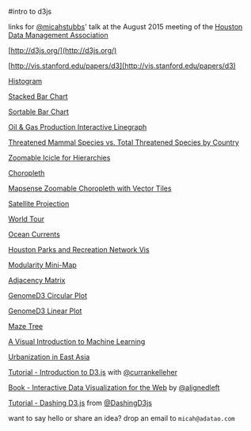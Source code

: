 #intro to d3js

links for [@micahstubbs](https://twitter.com/micahstubbs)' talk at the August 2015 meeting of the [Houston Data Management Association](http://www.dama.org/chapters/dama-houston)

[http://d3js.org/](http://d3js.org/)

[http://vis.stanford.edu/papers/d3](http://vis.stanford.edu/papers/d3)

[Histogram](http://bl.ocks.org/mbostock/3048450)

[Stacked Bar Chart](http://bl.ocks.org/mbostock/3886208)

[Sortable Bar Chart](http://bl.ocks.org/mbostock/3885705)

[Oil & Gas Production Interactive Linegraph](http://bl.ocks.org/micahstubbs/raw/aa933f60bd432f7f3eed/)

[Threatened Mammal Species vs. Total Threatened Species by Country](http://bl.ocks.org/micahstubbs/raw/9f2151b01d6e289295f1/)

[Zoomable Icicle for Hierarchies](http://bl.ocks.org/mbostock/1005873)

[Choropleth](http://bl.ocks.org/mbostock/4060606)

[Mapsense Zoomable Choropleth with Vector Tiles](http://bl.ocks.org/mapsense-examples/00ee03b071e938ce6cc0)

[Satellite Projection](http://bl.ocks.org/mbostock/3790444)

[World Tour](http://bl.ocks.org/mbostock/4183330)

[Ocean Currents](http://earth.nullschool.net/#current/ocean/surface/currents/orthographic=-80.85,13.11,351)

[Houston Parks and Recreation Network Vis](http://bl.ocks.org/micahstubbs/raw/b7182dddb4a1b79d1ac7/)

[Modularity Mini-Map](http://bl.ocks.org/emeeks/125db75c9b55ddcbdeb5)

[Adjacency Matrix](http://bost.ocks.org/mike/miserables/)

[GenomeD3 Circular Plot](http://bl.ocks.org/lairdm/6a770c94c6793eee660d)

[GenomeD3 Linear Plot](http://bl.ocks.org/lairdm/c6c235dbfa6e6ee61565)

[Maze Tree](http://bl.ocks.org/mbostock/061b3929ba0f3964d335#index.html)

[A Visual Introduction to Machine Learning](http://www.r2d3.us/visual-intro-to-machine-learning-part-1/)

[Urbanization in East Asia](http://www.visualcinnamon.com/portfolio/urbanization)

[Tutorial - Introduction to D3.js](http://curran.github.io/screencasts/introToD3/examples/viewer/#/) with [@currankelleher](https://twitter.com/currankelleher)

[Book - Interactive Data Visualization for the Web](http://chimera.labs.oreilly.com/books/1230000000345/ch01.html) by [@alignedleft](https://twitter.com/alignedleft)

[Tutorial - Dashing D3.js](https://www.dashingd3js.com/) from [@DashingD3js](https://twitter.com/dashingd3js)

want to say hello or share an idea?  drop an email to `micah@adatao.com`


